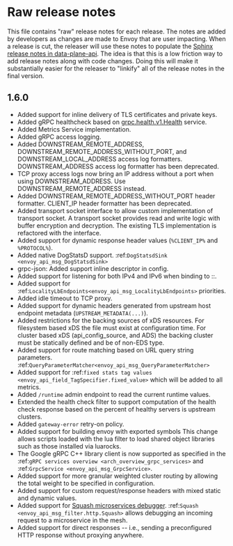 # Raw release notes

This file contains "raw" release notes for each release. The notes are added by developers as changes
are made to Envoy that are user impacting. When a release is cut, the releaser will use these notes
to populate the [Sphinx release notes in data-plane-api](https://github.com/envoyproxy/data-plane-api/blob/master/docs/root/intro/version_history.rst).
The idea is that this is a low friction way to add release notes along with code changes. Doing this
will make it substantially easier for the releaser to "linkify" all of the release notes in the
final version.

## 1.6.0
* Added support for inline delivery of TLS certificates and private keys.
* Added gRPC healthcheck based on [grpc.health.v1.Health](https://github.com/grpc/grpc/blob/master/src/proto/grpc/health/v1/health.proto) service.
* Added Metrics Service implementation.
* Added gRPC access logging.
* Added DOWNSTREAM_REMOTE_ADDRESS, DOWNSTREAM_REMOTE_ADDRESS_WITHOUT_PORT, and
  DOWNSTREAM_LOCAL_ADDRESS access log formatters. DOWNSTREAM_ADDRESS access log formatter has been
  deprecated.
* TCP proxy access logs now bring an IP address without a port when using DOWNSTREAM_ADDRESS.
  Use DOWNSTREAM_REMOTE_ADDRESS instead.
* Added DOWNSTREAM_REMOTE_ADDRESS_WITHOUT_PORT header formatter. CLIENT_IP header formatter has been
  deprecated.
* Added transport socket interface to allow custom implementation of transport socket. A transport socket
  provides read and write logic with buffer encryption and decryption. The existing TLS implementation is
  refactored with the interface.
* Added support for dynamic response header values (`%CLIENT_IP%` and `%PROTOCOL%`).
* Added native DogStatsD support. :ref:`DogStatsdSink <envoy_api_msg_DogStatsdSink>`
* grpc-json: Added support inline descriptor in config.
* Added support for listening for both IPv4 and IPv6 when binding to ::.
* Added support for :ref:`LocalityLbEndpoints<envoy_api_msg_LocalityLbEndpoints>` priorities.
* Added idle timeout to TCP proxy.
* Added support for dynamic headers generated from upstream host endpoint metadata
  (`UPSTREAM_METADATA(...)`).
* Added restrictions for the backing sources of xDS resources. For filesystem based xDS the file
  must exist at configuration time. For cluster based xDS (api\_config\_source, and ADS) the backing
  cluster must be statically defined and be of non-EDS type.
* Added support for route matching based on URL query string parameters.
  :ref:`QueryParameterMatcher<envoy_api_msg_QueryParameterMatcher>`
* Added support for :ref:`fixed stats tag values
  <envoy_api_field_TagSpecifier.fixed_value>` which will be added to all metrics.
* Added `/runtime` admin endpoint to read the current runtime values.
* Extended the health check filter to support computation of the health check response
  based on the percent of healthy servers is upstream clusters.
* Added `gateway-error` retry-on policy.
* Added support for building envoy with exported symbols
  This change allows scripts loaded with the lua filter to load shared object libraries such as those installed via luarocks.
* The Google gRPC C++ library client is now supported as specified in the :ref:`gRPC services
  overview <arch_overview_grpc_services>` and :ref:`GrpcService <envoy_api_msg_GrpcService>`.
* Added support for more granular weighted cluster routing by allowing the total weight to be specified in configuration.
* Added support for custom request/response headers with mixed static and dynamic values.
* Added support for [Squash microservices debugger](https://github.com/solo-io/squash).
  :ref:`Squash <envoy_api_msg_filter.http.Squash>` allows debugging an incoming request to a microservice in the mesh.
* Added support for direct responses -- i.e., sending a preconfigured HTTP response without proxying anywhere.

